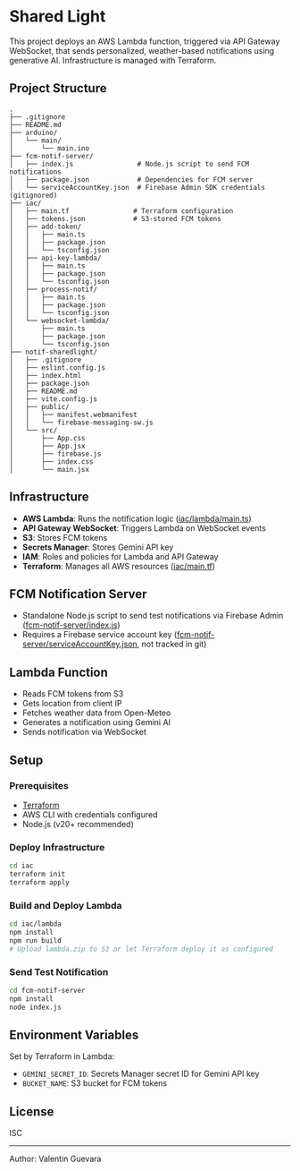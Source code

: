 # Shared Light

This project deploys an AWS Lambda function, triggered via API Gateway WebSocket, that sends personalized, weather-based notifications using generative AI. Infrastructure is managed with Terraform.

## Project Structure

```
.
├── .gitignore
├── README.md
├── arduino/
│   └── main/
│       └── main.ino
├── fcm-notif-server/
│   ├── index.js                # Node.js script to send FCM notifications
│   ├── package.json            # Dependencies for FCM server
│   └── serviceAccountKey.json  # Firebase Admin SDK credentials (gitignored)
├── iac/
│   ├── main.tf                # Terraform configuration
│   ├── tokens.json            # S3-stored FCM tokens
│   ├── add-token/
│   │   ├── main.ts
│   │   ├── package.json
│   │   └── tsconfig.json
│   ├── api-key-lambda/
│   │   ├── main.ts
│   │   ├── package.json
│   │   └── tsconfig.json
│   ├── process-notif/
│   │   ├── main.ts
│   │   ├── package.json
│   │   └── tsconfig.json
│   └── websocket-lambda/
│       ├── main.ts
│       ├── package.json
│       └── tsconfig.json
├── notif-sharedlight/
│   ├── .gitignore
│   ├── eslint.config.js
│   ├── index.html
│   ├── package.json
│   ├── README.md
│   ├── vite.config.js
│   ├── public/
│   │   ├── manifest.webmanifest
│   │   └── firebase-messaging-sw.js
│   └── src/
│       ├── App.css
│       ├── App.jsx
│       ├── firebase.js
│       ├── index.css
│       └── main.jsx
```

## Infrastructure

- **AWS Lambda**: Runs the notification logic ([iac/lambda/main.ts](iac/lambda/main.ts))
- **API Gateway WebSocket**: Triggers Lambda on WebSocket events
- **S3**: Stores FCM tokens
- **Secrets Manager**: Stores Gemini API key
- **IAM**: Roles and policies for Lambda and API Gateway
- **Terraform**: Manages all AWS resources ([iac/main.tf](iac/main.tf))

## FCM Notification Server

- Standalone Node.js script to send test notifications via Firebase Admin ([fcm-notif-server/index.js](fcm-notif-server/index.js))
- Requires a Firebase service account key ([fcm-notif-server/serviceAccountKey.json](fcm-notif-server/serviceAccountKey.json), not tracked in git)

## Lambda Function

- Reads FCM tokens from S3
- Gets location from client IP
- Fetches weather data from Open-Meteo
- Generates a notification using Gemini AI
- Sends notification via WebSocket

## Setup

### Prerequisites

- [Terraform](https://www.terraform.io/)
- AWS CLI with credentials configured
- Node.js (v20+ recommended)

### Deploy Infrastructure

```sh
cd iac
terraform init
terraform apply
```

### Build and Deploy Lambda

```sh
cd iac/lambda
npm install
npm run build
# Upload lambda.zip to S3 or let Terraform deploy it as configured
```

### Send Test Notification

```sh
cd fcm-notif-server
npm install
node index.js
```

## Environment Variables

Set by Terraform in Lambda:
- `GEMINI_SECRET_ID`: Secrets Manager secret ID for Gemini API key
- `BUCKET_NAME`: S3 bucket for FCM tokens

## License

ISC

---

Author: Valentin Guevara